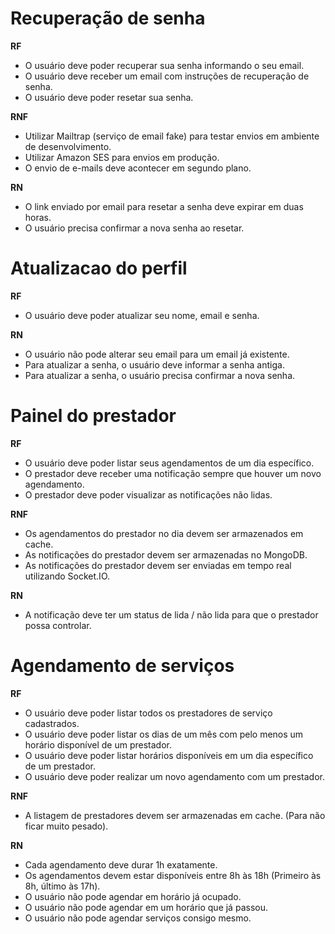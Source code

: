 # Recuperação de senha

**RF** 
- O usuário deve poder recuperar sua senha informando o seu email.
- O usuário deve receber um email com instruções de recuperação de senha.
- O usuário deve poder resetar sua senha.

**RNF**

- Utilizar Mailtrap (serviço de email fake) para testar envios em ambiente de desenvolvimento.
- Utilizar Amazon SES para envios em produção.
- O envio de e-mails deve acontecer em segundo plano. 

**RN**

- O link enviado por email para resetar a senha deve expirar em duas horas.
- O usuário precisa confirmar a nova senha ao resetar.

# Atualizacao do perfil

**RF**

- O usuário deve poder atualizar seu nome, email e senha.

**RN**

- O usuário não pode alterar seu email para um email já existente.
- Para atualizar a senha, o usuário deve informar a senha antiga.
- Para atualizar a senha, o usuário precisa confirmar a nova senha.


# Painel do prestador

**RF**

- O usuário deve poder listar seus agendamentos de um dia específico.
- O prestador deve receber uma notificação sempre que houver um novo agendamento.
- O prestador deve poder visualizar as notificações não lidas.

**RNF**

- Os agendamentos do prestador no dia devem ser armazenados em cache.
- As notificações do prestador devem ser armazenadas no MongoDB.
- As notificações do prestador devem ser enviadas em tempo real utilizando Socket.IO.

**RN**

- A notificação deve ter um status de lida / não lida para que o prestador possa controlar.

# Agendamento de serviços

**RF**

- O usuário deve poder listar todos os prestadores de serviço cadastrados.
- O usuário deve poder listar os dias de um mês com pelo menos um horário disponível de um prestador.
- O usuário deve poder listar horários disponíveis em um dia específico de um prestador.
- O usuário deve poder realizar um novo agendamento com um prestador.

**RNF**

- A listagem de prestadores devem ser armazenadas em cache. (Para não ficar muito pesado).

**RN**

- Cada agendamento deve durar 1h exatamente.
- Os agendamentos devem estar disponíveis entre 8h às 18h (Primeiro às 8h, último às 17h).
- O usuário não pode agendar em horário já ocupado.
- O usuário não pode agendar em um horário que já passou.
- O usuário não pode agendar serviços consigo mesmo.


